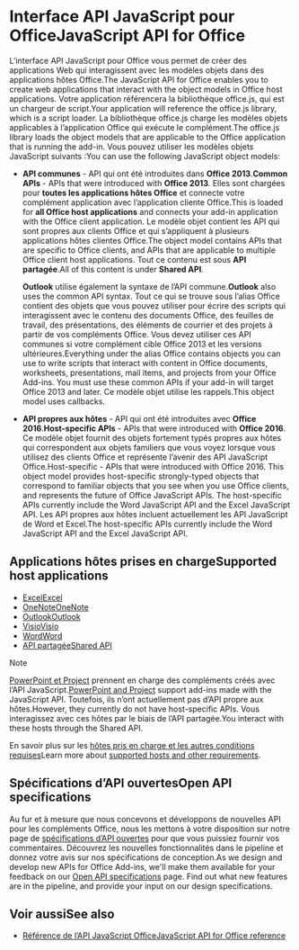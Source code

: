 # <a name="javascript-api-for-office"></a><span data-ttu-id="30e4a-101">Interface API JavaScript pour Office</span><span class="sxs-lookup"><span data-stu-id="30e4a-101">JavaScript API for Office</span></span>

<span data-ttu-id="30e4a-102">L’interface API JavaScript pour Office vous permet de créer des applications Web qui interagissent avec les modèles objets dans des applications hôtes Office.</span><span class="sxs-lookup"><span data-stu-id="30e4a-102">The JavaScript API for Office enables you to create web applications that interact with the object models in Office host applications.</span></span> <span data-ttu-id="30e4a-103">Votre application référencera la bibliothèque office.js, qui est un chargeur de script.</span><span class="sxs-lookup"><span data-stu-id="30e4a-103">Your application will reference the office.js library, which is a script loader.</span></span> <span data-ttu-id="30e4a-104">La bibliothèque office.js charge les modèles objets applicables à l’application Office qui exécute le complément.</span><span class="sxs-lookup"><span data-stu-id="30e4a-104">The office.js library loads the object models that are applicable to the Office application that is running the add-in.</span></span> <span data-ttu-id="30e4a-105">Vous pouvez utiliser les modèles objets JavaScript suivants :</span><span class="sxs-lookup"><span data-stu-id="30e4a-105">You can use the following JavaScript object models:</span></span>

- <span data-ttu-id="30e4a-106">**API communes** - API qui ont été introduites dans **Office 2013**.</span><span class="sxs-lookup"><span data-stu-id="30e4a-106">**Common APIs** - APIs that were introduced with **Office 2013**.</span></span> <span data-ttu-id="30e4a-107">Elles sont chargées pour **toutes les applications hôtes Office** et connecte votre complément application avec l’application cliente Office.</span><span class="sxs-lookup"><span data-stu-id="30e4a-107">This is loaded for **all Office host applications** and connects your add-in application with the Office client application.</span></span> <span data-ttu-id="30e4a-108">Le modèle objet contient les API qui sont propres aux clients Office et qui s’appliquent à plusieurs applications hôtes clientes Office.</span><span class="sxs-lookup"><span data-stu-id="30e4a-108">The object model contains APIs that are specific to Office clients, and APIs that are applicable to multiple Office client host applications.</span></span> <span data-ttu-id="30e4a-109">Tout ce contenu est sous **API partagée**.</span><span class="sxs-lookup"><span data-stu-id="30e4a-109">All of this content is under **Shared API**.</span></span> 

  <span data-ttu-id="30e4a-110">**Outlook** utilise également la syntaxe de l’API commune.</span><span class="sxs-lookup"><span data-stu-id="30e4a-110">**Outlook** also uses the common API syntax.</span></span> <span data-ttu-id="30e4a-111">Tout ce qui se trouve sous l’alias Office contient des objets que vous pouvez utiliser pour écrire des scripts qui interagissent avec le contenu des documents Office, des feuilles de travail, des présentations, des éléments de courrier et des projets à partir de vos compléments Office. Vous devez utiliser ces API communes si votre complément cible Office 2013 et les versions ultérieures.</span><span class="sxs-lookup"><span data-stu-id="30e4a-111">Everything under the alias Office contains objects you can use to write scripts that interact with content in Office documents, worksheets, presentations, mail items, and projects from your Office Add-ins. You must use these common APIs if your add-in will target Office 2013 and later.</span></span> <span data-ttu-id="30e4a-112">Ce modèle objet utilise les rappels.</span><span class="sxs-lookup"><span data-stu-id="30e4a-112">This object model uses callbacks.</span></span>

- <span data-ttu-id="30e4a-113">**API propres aux hôtes** - API qui ont été introduites avec **Office 2016**.</span><span class="sxs-lookup"><span data-stu-id="30e4a-113">**Host-specific APIs** - APIs that were introduced with **Office 2016**.</span></span> <span data-ttu-id="30e4a-114">Ce modèle objet fournit des objets fortement typés propres aux hôtes qui correspondent aux objets familiers que vous voyez lorsque vous utilisez des clients Office et représente l’avenir des API JavaScript Office.</span><span class="sxs-lookup"><span data-stu-id="30e4a-114">Host-specific - APIs that were introduced with Office 2016. This object model provides host-specific strongly-typed objects that correspond to familiar objects that you see when you use Office clients, and represents the future of Office JavaScript APIs. The host-specific APIs currently include the Word JavaScript API and the Excel JavaScript API.</span></span> <span data-ttu-id="30e4a-115">Les API propres aux hôtes incluent actuellement les API JavaScript de Word et Excel.</span><span class="sxs-lookup"><span data-stu-id="30e4a-115">The host-specific APIs currently include the Word JavaScript API and the Excel JavaScript API.</span></span>

## <a name="supported-host-applications"></a><span data-ttu-id="30e4a-116">Applications hôtes prises en charge</span><span class="sxs-lookup"><span data-stu-id="30e4a-116">Supported host applications</span></span>

- [<span data-ttu-id="30e4a-117">Excel</span><span class="sxs-lookup"><span data-stu-id="30e4a-117">Excel</span></span>](overview/excel-add-ins-reference-overview.md)
- [<span data-ttu-id="30e4a-118">OneNote</span><span class="sxs-lookup"><span data-stu-id="30e4a-118">OneNote</span></span>](overview/onenote-add-ins-javascript-reference.md)
- [<span data-ttu-id="30e4a-119">Outlook</span><span class="sxs-lookup"><span data-stu-id="30e4a-119">Outlook</span></span>](requirement-sets/outlook-api-requirement-sets.md)
- [<span data-ttu-id="30e4a-120">Visio</span><span class="sxs-lookup"><span data-stu-id="30e4a-120">Visio</span></span>](overview/visio-javascript-reference-overview.md)
- [<span data-ttu-id="30e4a-121">Word</span><span class="sxs-lookup"><span data-stu-id="30e4a-121">Word</span></span>](overview/word-add-ins-reference-overview.md)
- [<span data-ttu-id="30e4a-122">API partagée</span><span class="sxs-lookup"><span data-stu-id="30e4a-122">Shared API</span></span>](requirement-sets/office-add-in-requirement-sets.md)

> [!NOTE] 
> <span data-ttu-id="30e4a-123">[PowerPoint et Project](requirement-sets/powerpoint-and-project-note.md) prennent en charge des compléments créés avec l’API JavaScript.</span><span class="sxs-lookup"><span data-stu-id="30e4a-123">[PowerPoint and Project](requirement-sets/powerpoint-and-project-note.md) support add-ins made with the JavaScript API.</span></span> <span data-ttu-id="30e4a-124">Toutefois, ils n’ont actuellement pas d’API propre aux hôtes.</span><span class="sxs-lookup"><span data-stu-id="30e4a-124">However, they currently do not have host-specific APIs.</span></span> <span data-ttu-id="30e4a-125">Vous interagissez avec ces hôtes par le biais de l’API partagée.</span><span class="sxs-lookup"><span data-stu-id="30e4a-125">You interact with these hosts through the Shared API.</span></span>

<span data-ttu-id="30e4a-126">En savoir plus sur les [hôtes pris en charge et les autres conditions requises](https://docs.microsoft.com/office/dev/add-ins/concepts/requirements-for-running-office-add-ins)</span><span class="sxs-lookup"><span data-stu-id="30e4a-126">Learn more about [supported hosts and other requirements](https://docs.microsoft.com/office/dev/add-ins/concepts/requirements-for-running-office-add-ins).</span></span>

## <a name="open-api-specifications"></a><span data-ttu-id="30e4a-127">Spécifications d’API ouvertes</span><span class="sxs-lookup"><span data-stu-id="30e4a-127">Open API specifications</span></span>

<span data-ttu-id="30e4a-p106">Au fur et à mesure que nous concevons et développons de nouvelles API pour les compléments Office, nous les mettons à votre disposition sur notre page de [spécifications d’API ouvertes](openspec.md) pour que vous puissiez fournir vos commentaires. Découvrez les nouvelles fonctionnalités dans le pipeline et donnez votre avis sur nos spécifications de conception.</span><span class="sxs-lookup"><span data-stu-id="30e4a-p106">As we design and develop new APIs for Office Add-ins, we'll make them available for your feedback on our [Open API specifications](openspec.md) page. Find out what new features are in the pipeline, and provide your input on our design specifications.</span></span>

## <a name="see-also"></a><span data-ttu-id="30e4a-130">Voir aussi</span><span class="sxs-lookup"><span data-stu-id="30e4a-130">See also</span></span>

- [<span data-ttu-id="30e4a-131">Référence de l’API JavaScript Office</span><span class="sxs-lookup"><span data-stu-id="30e4a-131">JavaScript API for Office reference</span></span>](https://docs.microsoft.com/javascript/api/overview/office?view=office-js)